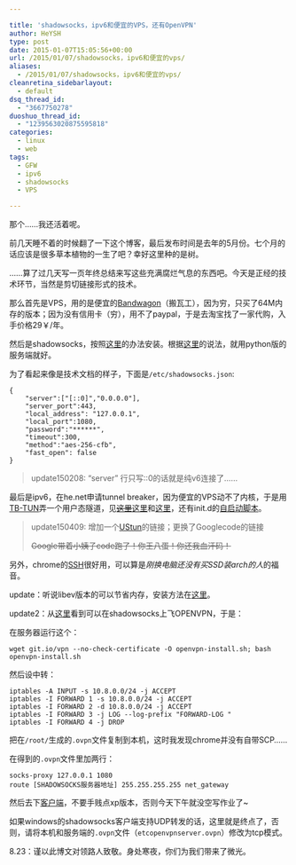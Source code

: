 ```yaml
---

title: 'shadowsocks，ipv6和便宜的VPS，还有OpenVPN'
author: HeYSH
type: post
date: 2015-01-07T15:05:56+00:00
url: /2015/01/07/shadowsocks，ipv6和便宜的vps/
aliases:
  - /2015/01/07/shadowsocks，ipv6和便宜的vps/
cleanretina_sidebarlayout:
  - default
dsq_thread_id:
  - "3667750278"
duoshuo_thread_id:
  - "1239563020875595818"
categories:
  - linux
  - web
tags:
  - GFW
  - ipv6
  - shadowsocks
  - VPS

---
```

那个……我还活着呢。

前几天睡不着的时候翻了一下这个博客，最后发布时间是去年的5月份。七个月的话应该是很多草本植物的一生了吧？幸好这里种的是树。

……算了过几天写一页年终总结来写这些充满腐烂气息的东西吧。今天是正经的技术环节，当然是剪切链接形式的技术。

那么首先是VPS，用的是便宜的[Bandwagon](https://bandwagonhost.com/aff.php?aff=1656)（搬瓦工），因为穷，只买了64M内存的版本；因为没有信用卡（穷），用不了paypal，于是去淘宝找了一家代购，入手价格29￥/年。

然后是shadowsocks，按照[这里](https://github.com/shadowsocks/shadowsocks/wiki/Shadowsocks-%E4%BD%BF%E7%94%A8%E8%AF%B4%E6%98%8E)的办法安装。根据[这里](http://blog.robotshell.org/2014/about-shadowsocks/)的说法，就用python版的服务端就好。

为了看起来像是技术文档的样子，下面是`/etc/shadowsocks.json`:

    {
        "server":["[::0]","0.0.0.0"],
        "server_port":443,
        "local_address": "127.0.0.1",
        "local_port":1080,
        "password":"******",
        "timeout":300,
        "method":"aes-256-cfb",
        "fast_open": false
    }

> update150208: “server” 行只写::0的话就是纯v6连接了……

最后是ipv6，在he.net申请tunnel breaker，因为便宜的VPS动不了内核，于是用[TB-TUN](https://github.com/heyeshuang/tb-tun/)弄一个用户态隧道，见~~[这里](http://www.yangyaping.cn/2014/08/21/ipv6tunnel/)~~[这里](http://daili.ml/centos_shadowsocks_ipv6.html)和[这里](http://ichon.me/post/659.html)，还有init.d的[自启动脚本](http://www.cybermilitia.net/2013/07/22/ipv6-tunnel-on-openvz/)。

> update150409:
> 增加一个[UStun](https://github.com/rejsmont/ustun)的链接；更换了Googlecode的链接
>
> ~~Google带着小姨子code跑了！你王八蛋！你还我血汗码！~~

另外，chrome的[SSH](https://chrome.google.com/webstore/detail/secure-shell/pnhechapfaindjhompbnflcldabbghjo/related?utm_source=chrome-app-launcher-info-dialog)很好用，可以算是*刚换电脑还没有买SSD装arch的人*的福音。

update：听说libev版本的可以节省内存，安装方法在[这里](https://github.com/shadowsocks/shadowsocks-libev#debian--ubuntu)。

update2：从[这里](https://github.com/shadowsocks/shadowsocks/wiki/Connect-to-OpenVPN-over-Shadowsocks)看到可以在shadowsocks上飞OPENVPN，于是：

在服务器运行这个：

    wget git.io/vpn --no-check-certificate -O openvpn-install.sh; bash openvpn-install.sh

然后设中转：

    iptables -A INPUT -s 10.8.0.0/24 -j ACCEPT
    iptables -I FORWARD 1 -s 10.8.0.0/24 -j ACCEPT
    iptables -I FORWARD 2 -d 10.8.0.0/24 -j ACCEPT
    iptables -I FORWARD 3 -j LOG --log-prefix "FORWARD-LOG "
    iptables -I FORWARD 4 -j DROP

把在`/root/`生成的`.ovpn`文件复制到本机，这时我发现chrome并没有自带SCP……

在得到的`.ovpn`文件里加两行：

    socks-proxy 127.0.0.1 1080
    route [SHADOWSOCKS服务器地址] 255.255.255.255 net_gateway

然后去下[客户端](https://openvpn.net/index.php/open-source/downloads.html)，不要手贱点xp版本，否则今天下午就没空写作业了\~

如果windows的shadowsocks客户端支持UDP转发的话，这里就是终点了，否则，请将本机和服务端的`.ovpn`文件（`etcopenvpnserver.ovpn`）修改为tcp模式。

8.23：谨以此博文对领路人致敬。身处寒夜，你们为我们带来了微光。

